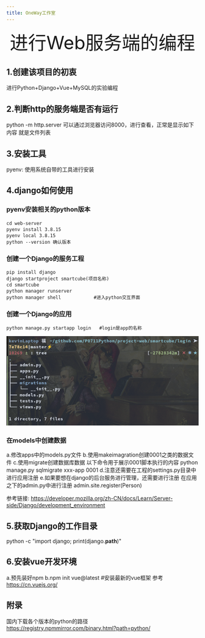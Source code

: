 ```yaml
---
title: OneWay工作室
---
```


<div align='center' ><font size='60'>进行Web服务端的编程</font></div>

## 1.创建该项目的初衷
进行Python+Django+Vue+MySQL的实验编程

## 2.判断http的服务端是否有运行
python -m http.server
可以通过浏览器访问8000，进行查看，正常是显示如下内容
就是文件列表

## 3.安装工具
pyenv:  使用系统自带的工具进行安装

## 4.django如何使用
### pyenv安装相关的python版本

``` shell
cd web-server
pyenv install 3.8.15
pyenv local 3.8.15
python --version 确认版本
```

### 创建一个Django的服务工程
``` shell
pip install django
django startproject smartcube(项目名称)
cd smartcube
python manager runserver
python manager shell            #进入python交互界面
```

### 创建一个Django的应用
``` shell
python manage.py startapp login   #login是app的名称
```
![目录结构](assets/appstruct.png "目录结构")

### 在models中创建数据
a.修改apps中的models.py文件
b.使用makeimagration创建0001之类的数据文件
c.使用migrate创建数据库数据
以下命令用于展示0001脚本执行的内容
    python manage.py sqlmigrate xxx-app 0001
d.注意还需要在工程的settings.py目录中进行应用注册
e.如果要想在django的后台服务进行管理，还需要进行注册
在应用之下的admin.py中进行注册
admin.site.register(Person)

参考链接:
https://developer.mozilla.org/zh-CN/docs/Learn/Server-side/Django/development_environment

## 5.获取Django的工作目录
python -c "import django; print(django.__path__)"

## 6.安装vue开发环境
a.预先装好npm
b.npm init vue@latest   #安装最新的vue框架
参考
https://cn.vuejs.org/

## 附录
国内下载各个版本的python的路径
https://registry.npmmirror.com/binary.html?path=python/
